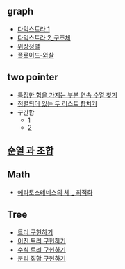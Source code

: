 ﻿## graph

- [다익스트라 1](../inflearn/4.graph/80.cpp)
- [다익스트라 2_구조체](./80_2.cpp)
- [위상정렬](../inflearn/5.dp/topological.cpp)
- [플로이드-와샬](../dongbin/ch09/floyd.cpp)

## two pointer

- [특정한 합을 가지는 부분 연속 수열 찾기](../dongbin/etc/twopointer1.cpp)
- [정렬되어 있는 두 리스트 합치기](../dongbin/etc/towpointer2.cpp)
- 구간합
  - [1](../dongbin/etc/prefix_sum.cpp)
  - [2](../dongbin/etc/prefix_sum2.cpp)


## [순열 과 조합](../good/순열과조합.md)

## Math

- [에라토스테네스의 체 _ 최적화](../baaaaakingdog/0x17_math/1929.cpp)

## Tree

- [트리 구현하기](../algorithm/chpater04_tree/Test_LCRSTree.c)
- [이진 트리 구현하기](../algorithm/chpater04_tree/SBT.c)
- [수식 트리 구현하기](../algorithm/chpater04_tree/ET.c)
- [분리 집합 구현하기](../algorithm/chpater04_tree/DisjointSet.c)